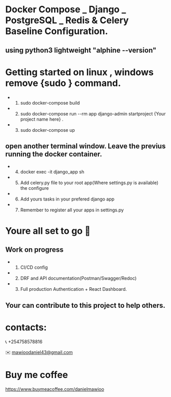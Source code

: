 # Docker Compose _ Django _ PostgreSQL _ Redis & Celery Baseline Configuration.

## using python3 lightweight "alphine --version"

# Getting started on linux , windows remove {sudo } command.
- 1. sudo docker-compose build
- 2. sudo docker-compose run --rm app django-admin startproject {Your project name here} .
- 3. sudo docker-compose up

## open another terminal window. Leave the previus running the docker container.
- 4. docker exec -it django_app sh

- 5. Add celery.py file to your root app(Where settings.py is available) the configure

- 6. Add yours tasks in your prefered django app 

- 7. Remember to register all your apps in settings.py


# Youre  all set to go 🚀 

## Work on progress
- 1. CI/CD config
- 2. DRF and API documentation(Postman/Swagger/Redoc)
- 3. Full production Authentication + React Dashboard.


## Your can contribute to this project to help others.


# contacts:

📞  +254758578816

✉️ mawioodaniel43@gmail.com

# Buy me coffee
https://www.buymeacoffee.com/danielmawioo